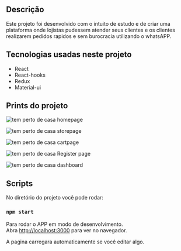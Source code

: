 
## Descrição

Este projeto foi desenvolvido com o intuito de estudo e de criar uma plataforma onde lojistas pudessem atender seus clientes e os clientes realizarem pedidos rapidos e sem burocracia utilizando o whatsAPP.

## Tecnologias usadas neste projeto

* React
* React-hooks
* Redux
* Material-ui

## Prints do projeto

![tem perto de casa homepage](https://i.imgur.com/5VopZSh.png?1)

![tem perto de casa storepage](https://i.imgur.com/QMfHbiP.png)

![tem perto de casa cartpage](https://i.imgur.com/KFPKCyz.png)

![tem perto de casa Register page](https://i.imgur.com/2iGpfZv.png)

![tem perto de casa dashboard](https://i.imgur.com/Qia0H3Q.png)


## Scripts

No diretório do projeto você pode rodar:

### `npm start`

Para rodar o APP em modo de desenvolvimento.<br />
Abra [http://localhost:3000](http://localhost:3000) para ver no navegador.

A pagina carregara automaticamente se você editar algo.<br />


